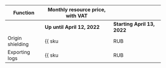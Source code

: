 | Function | Monthly resource price, with VAT | |
| --- | --- | --- |
| | **Up until April 12, 2022** | **Starting April 13, 2022** |
| Origin shielding | {{ sku|RUB|cdn.logs.shielding|string }} | ₽3500 |
| Exporting logs | {{ sku|RUB|cdn.logs.raw|string }} | ₽5000 |